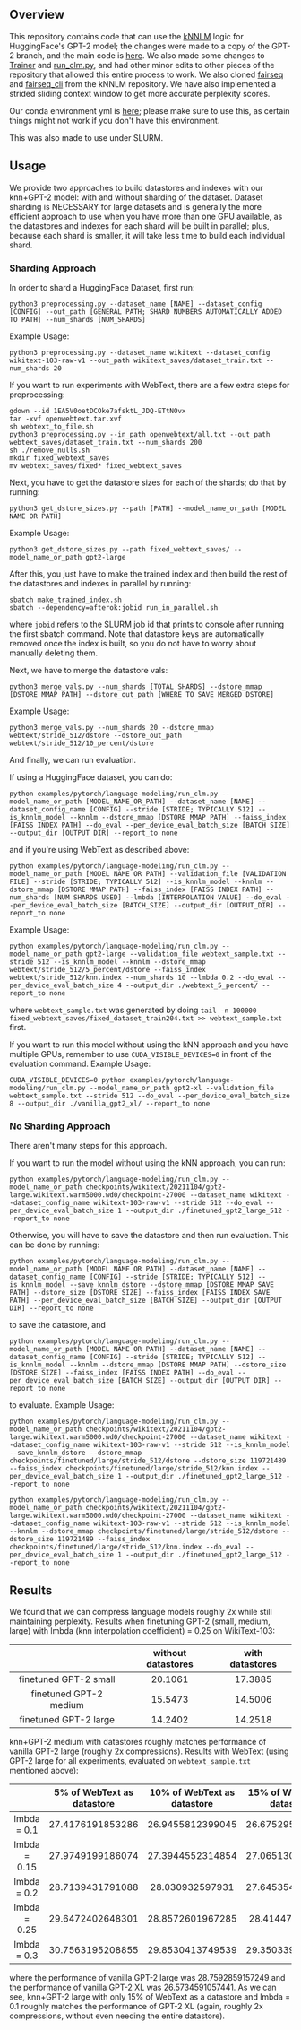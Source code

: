 ## Overview

This repository contains code that can use the [kNNLM](https://arxiv.org/pdf/1911.00172.pdf) logic for HuggingFace's GPT-2 model; the changes were made to a copy of the GPT-2 branch, and the main code is [here](/src/transformers/models/knnlm_gpt2/modeling_gpt2.py). We also made some changes to [Trainer](/src/transformers/trainer.py) and [run_clm.py](/examples/pytorch/language-modeling/run_clm.py), and had other minor edits to other pieces of the repository that allowed this entire process to work. We also cloned [fairseq](/src/transformers/fairseq) and [fairseq_cli](/src/transformers/fairseq_cli) from the kNNLM repository. We have also implemented a strided sliding context window to get more accurate perplexity scores.

Our conda environment yml is [here](/knnlm_environment.yml); please make sure to use this, as certain things might not work if you don't have this environment.

This was also made to use under SLURM.

## Usage

We provide two approaches to build datastores and indexes with our knn+GPT-2 model: with and without sharding of the dataset. Dataset sharding is NECESSARY for large datasets and is generally the more efficient approach to use when you have more than one GPU available, as the datastores and indexes for each shard will be built in parallel; plus, because each shard is smaller, it will take less time to build each individual shard.

### Sharding Approach

In order to shard a HuggingFace Dataset, first run:

```python3 preprocessing.py --dataset_name [NAME] --dataset_config [CONFIG] --out_path [GENERAL PATH; SHARD NUMBERS AUTOMATICALLY ADDED TO PATH] --num_shards [NUM_SHARDS]```

Example Usage: 

```python3 preprocessing.py --dataset_name wikitext --dataset_config wikitext-103-raw-v1 --out_path wikitext_saves/dataset_train.txt --num_shards 20```

If you want to run experiments with WebText, there are a few extra steps for preprocessing:
```
gdown --id 1EA5V0oetDCOke7afsktL_JDQ-ETtNOvx
tar -xvf openwebtext.tar.xvf
sh webtext_to_file.sh
python3 preprocessing.py --in_path openwebtext/all.txt --out_path webtext_saves/dataset_train.txt --num_shards 200
sh ./remove_nulls.sh
mkdir fixed_webtext_saves
mv webtext_saves/fixed* fixed_webtext_saves
```

Next, you have to get the datastore sizes for each of the shards; do that by running:

```python3 get_dstore_sizes.py --path [PATH] --model_name_or_path [MODEL NAME OR PATH]```

Example Usage: 

```python3 get_dstore_sizes.py --path fixed_webtext_saves/ --model_name_or_path gpt2-large```


After this, you just have to make the trained index and then build the rest of the datastores and indexes in parallel by running:
```
sbatch make_trained_index.sh
sbatch --dependency=afterok:jobid run_in_parallel.sh
```

where ```jobid``` refers to the SLURM job id that prints to console after running the first sbatch command. Note that datastore keys are automatically removed once the index is built, so you do not have to worry about manually deleting them.


Next, we have to merge the datastore vals:

```python3 merge_vals.py --num_shards [TOTAL SHARDS] --dstore_mmap [DSTORE MMAP PATH] --dstore_out_path [WHERE TO SAVE MERGED DSTORE]```

Example Usage:

```python3 merge_vals.py --num_shards 20 --dstore_mmap webtext/stride_512/dstore --dstore_out_path webtext/stride_512/10_percent/dstore```


And finally, we can run evaluation.

If using a HuggingFace dataset, you can do:

```python examples/pytorch/language-modeling/run_clm.py --model_name_or_path [MODEL_NAME_OR_PATH] --dataset_name [NAME] --dataset_config_name [CONFIG] --stride [STRIDE; TYPICALLY 512] --is_knnlm_model --knnlm --dstore_mmap [DSTORE MMAP PATH] --faiss_index [FAISS INDEX PATH] --do_eval --per_device_eval_batch_size [BATCH SIZE] --output_dir [OUTPUT DIR] --report_to none```

and if you're using WebText as described above:

```python examples/pytorch/language-modeling/run_clm.py --model_name_or_path [MODEL NAME OR PATH] --validation_file [VALIDATION FILE] --stride [STRIDE; TYPICALLY 512] --is_knnlm_model --knnlm --dstore_mmap [DSTORE MMAP PATH] --faiss_index [FAISS INDEX PATH] --num_shards [NUM SHARDS USED] --lmbda [INTERPOLATION VALUE] --do_eval --per_device_eval_batch_size [BATCH_SIZE] --output_dir [OUTPUT_DIR] --report_to none```

Example Usage:

```python examples/pytorch/language-modeling/run_clm.py --model_name_or_path gpt2-large --validation_file webtext_sample.txt --stride 512 --is_knnlm_model --knnlm --dstore_mmap webtext/stride_512/5_percent/dstore --faiss_index webtext/stride_512/knn.index --num_shards 10 --lmbda 0.2 --do_eval --per_device_eval_batch_size 4 --output_dir ./webtext_5_percent/ --report_to none```

where ```webtext_sample.txt``` was generated by doing ```tail -n 100000 fixed_webtext_saves/fixed_dataset_train204.txt >> webtext_sample.txt``` first.

If you want to run this model without using the kNN approach and you have multiple GPUs, remember to use ```CUDA_VISIBLE_DEVICES=0``` in front of the evaluation command. Example Usage:

```CUDA_VISIBLE_DEVICES=0 python examples/pytorch/language-modeling/run_clm.py --model_name_or_path gpt2-xl --validation_file webtext_sample.txt --stride 512 --do_eval --per_device_eval_batch_size 8 --output_dir ./vanilla_gpt2_xl/ --report_to none```

### No Sharding Approach

There aren't many steps for this approach.

If you want to run the model without using the kNN approach, you can run:

```python examples/pytorch/language-modeling/run_clm.py --model_name_or_path checkpoints/wikitext/20211104/gpt2-large.wikitext.warm5000.wd0/checkpoint-27000 --dataset_name wikitext --dataset_config_name wikitext-103-raw-v1 --stride 512 --do_eval --per_device_eval_batch_size 1 --output_dir ./finetuned_gpt2_large_512 --report_to none```

Otherwise, you will have to save the datastore and then run evaluation. This can be done by running:

```python examples/pytorch/language-modeling/run_clm.py --model_name_or_path [MODEL NAME OR PATH] --dataset_name [NAME] --dataset_config_name [CONFIG] --stride [STRIDE; TYPICALLY 512] --is_knnlm_model --save_knnlm_dstore --dstore_mmap [DSTORE MMAP SAVE PATH] --dstore_size [DSTORE SIZE] --faiss_index [FAISS INDEX SAVE PATH] --per_device_eval_batch_size [BATCH SIZE] --output_dir [OUTPUT DIR] --report_to none```

to save the datastore, and

```python examples/pytorch/language-modeling/run_clm.py --model_name_or_path [MODEL NAME OR PATH] --dataset_name [NAME] --dataset_config_name [CONFIG] --stride [STRIDE; TYPICALLY 512] --is_knnlm_model --knnlm --dstore_mmap [DSTORE MMAP PATH] --dstore_size [DSTORE SIZE] --faiss_index [FAISS INDEX PATH] --do_eval --per_device_eval_batch_size [BATCH SIZE] --output_dir [OUTPUT DIR] --report_to none```

to evaluate. Example Usage:

```python examples/pytorch/language-modeling/run_clm.py --model_name_or_path checkpoints/wikitext/20211104/gpt2-large.wikitext.warm5000.wd0/checkpoint-27000 --dataset_name wikitext --dataset_config_name wikitext-103-raw-v1 --stride 512 --is_knnlm_model --save_knnlm_dstore --dstore_mmap checkpoints/finetuned/large/stride_512/dstore --dstore_size 119721489 --faiss_index checkpoints/finetuned/large/stride_512/knn.index --per_device_eval_batch_size 1 --output_dir ./finetuned_gpt2_large_512 --report_to none```

```python examples/pytorch/language-modeling/run_clm.py --model_name_or_path checkpoints/wikitext/20211104/gpt2-large.wikitext.warm5000.wd0/checkpoint-27000 --dataset_name wikitext --dataset_config_name wikitext-103-raw-v1 --stride 512 --is_knnlm_model --knnlm --dstore_mmap checkpoints/finetuned/large/stride_512/dstore --dstore_size 119721489 --faiss_index checkpoints/finetuned/large/stride_512/knn.index --do_eval --per_device_eval_batch_size 1 --output_dir ./finetuned_gpt2_large_512 --report_to none```

## Results

We found that we can compress language models roughly 2x while still maintaining perplexity. Results when finetuning GPT-2 (small, medium, large) with lmbda (knn interpolation coefficient) = 0.25 on WikiText-103:

|                         | without datastores | with datastores |
| :---:                   |    :----:          |          :---:  |
| finetuned GPT-2 small   | 20.1061            | 17.3885         |
| finetuned GPT-2 medium  | 15.5473            | 14.5006         |
| finetuned GPT-2 large   | 14.2402            | 14.2518         |

knn+GPT-2 medium with datastores roughly matches performance of vanilla GPT-2 large (roughly 2x compressions). Results with WebText (using GPT-2 large for all experiments, evaluated on ```webtext_sample.txt``` mentioned above):

|              | 5% of WebText as datastore | 10% of WebText as datastore | 15% of WebText as datastore |
| :---:        | :---:                      | :---:                       | :---:                       |
| lmbda = 0.1  | 27.4176191853286           | 26.9455812399045            | 26.6752954584162            |
| lmbda = 0.15 | 27.9749199186074           | 27.3944552314854            | 27.0651302733705            |
| lmbda = 0.2  | 28.7139431791088           | 28.030932597931             | 27.6453545320409            |
| lmbda = 0.25 | 29.6472402648301           | 28.8572601967285            | 28.414472051711             |
| lmbda = 0.3  | 30.7563195208855           | 29.8530413749539            | 29.3503394616832            |

where the performance of vanilla GPT-2 large was 28.7592859157249 and the performance of vanilla GPT-2 XL was 26.5734591057441. As we can see, knn+GPT-2 large with only 15% of WebText as a datastore and lmbda = 0.1 roughly matches the performance of GPT-2 XL (again, roughly 2x compressions, without even needing the entire datastore).


